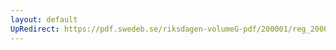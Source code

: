 ```yaml
---
layout: default
UpRedirect: https://pdf.swedeb.se/riksdagen-volumeG-pdf/200001/reg_200001/reg_200001_0158.pdf
---
```

